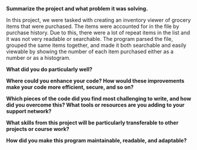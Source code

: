 **Summarize the project and what problem it was solving.**

In this project, we were tasked with creating an inventory viewer of grocery items that were purchased. The items were accounted for in the file by purchase history. Due to this, there were a lot of repeat items in the list and it was not very readable or searchable. The program parsed the file, grouped the same items together, and made it both searchable and easily viewable by showing the number of each item purchased either as a number or as a histogram.

**What did you do particularly well?**

**Where could you enhance your code? How would these improvements make your code more efficient, secure, and so on?**

**Which pieces of the code did you find most challenging to write, and how did you overcome this? What tools or resources are you adding to your support network?**

**What skills from this project will be particularly transferable to other projects or course work?**

**How did you make this program maintainable, readable, and adaptable?**
